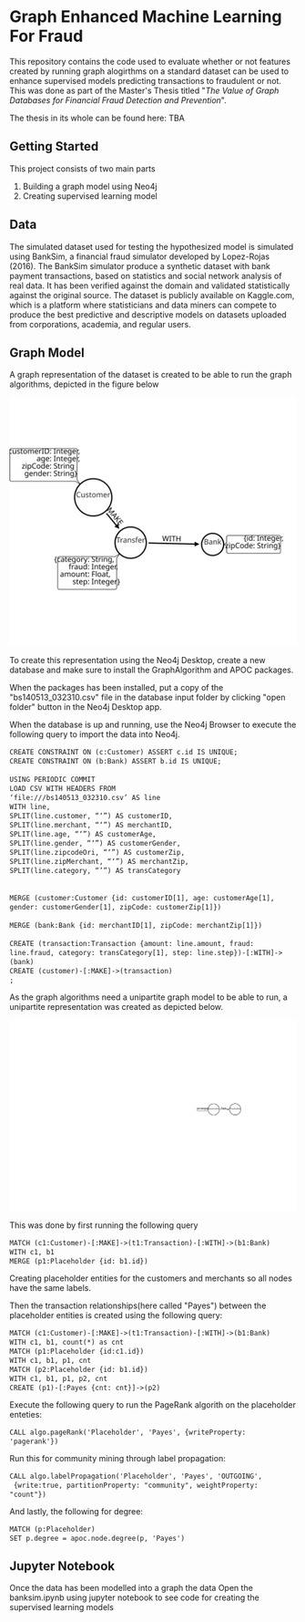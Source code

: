 # Graph Enhanced Machine Learning For Fraud

This repository contains the code used to evaluate whether or not features created by running graph alogirthms on a standard dataset can be used to enhance supervised models predicting transactions to fraudulent or not. This was done as part of the Master's Thesis titled "_The Value of Graph Databases for Financial Fraud Detection and Prevention_".

The thesis in its whole can be found here: TBA

## Getting Started 
This project consists of two main parts
1. Building a graph model using Neo4j
2. Creating supervised learning model  


## Data 

The simulated dataset used for testing the hypothesized model is simulated using BankSim, a financial fraud simulator developed by Lopez-Rojas (2016). The BankSim simulator produce a synthetic dataset with bank payment transactions, based on statistics and social network analysis of real data. It has been verified against the domain and validated statistically against the original source. The dataset is publicly available on Kaggle.com, which is a platform where statisticians and data miners can compete to produce the best predictive and descriptive models on datasets uploaded from corporations, academia, and regular users.

## Graph Model



A graph representation of the dataset is created to be able to run the graph algorithms, depicted in the figure below

![Alt text](pictures/arrows.svg "Graph Model")





To create this representation using the Neo4j Desktop, create a new database and make sure to install the GraphAlgorithm and APOC packages. 

When the packages has been installed, put a copy of the "bs140513_032310.csv" file in the database input folder by clicking "open folder" button in the Neo4j Desktop app. 

When the database is up and running, use the Neo4j Browser to execute the following query to import the data into Neo4j.
~~~~
CREATE CONSTRAINT ON (c:Customer) ASSERT c.id IS UNIQUE;
CREATE CONSTRAINT ON (b:Bank) ASSERT b.id IS UNIQUE;

USING PERIODIC COMMIT
LOAD CSV WITH HEADERS FROM
‘file:///bs140513_032310.csv’ AS line
WITH line,
SPLIT(line.customer, “‘”) AS customerID,
SPLIT(line.merchant, “‘”) AS merchantID,
SPLIT(line.age, “‘”) AS customerAge,
SPLIT(line.gender, “‘”) AS customerGender,
SPLIT(line.zipcodeOri, “‘”) AS customerZip,
SPLIT(line.zipMerchant, “‘”) AS merchantZip,
SPLIT(line.category, “’”) AS transCategory


MERGE (customer:Customer {id: customerID[1], age: customerAge[1], gender: customerGender[1], zipCode: customerZip[1]})

MERGE (bank:Bank {id: merchantID[1], zipCode: merchantZip[1]})

CREATE (transaction:Transaction {amount: line.amount, fraud: line.fraud, category: transCategory[1], step: line.step})-[:WITH]->(bank)
CREATE (customer)-[:MAKE]->(transaction)
;
~~~~

As the graph algorithms need a unipartite graph model to be able to run, a unipartite representation was created as depicted below.

![Alt text](pictures/unipartite.svg "Unipartite Graph Representation")

This was done by first running the following query
~~~~
MATCH (c1:Customer)-[:MAKE]->(t1:Transaction)-[:WITH]->(b1:Bank)
WITH c1, b1
MERGE (p1:Placeholder {id: b1.id})
~~~~
Creating placeholder entities for the customers and merchants so all nodes have the same labels.  

Then the transaction relationships(here called "Payes") between the placeholder entities is created using the following query: 
~~~~
MATCH (c1:Customer)-[:MAKE]->(t1:Transaction)-[:WITH]->(b1:Bank)
WITH c1, b1, count(*) as cnt
MATCH (p1:Placeholder {id:c1.id})
WITH c1, b1, p1, cnt
MATCH (p2:Placeholder {id: b1.id})
WITH c1, b1, p1, p2, cnt
CREATE (p1)-[:Payes {cnt: cnt}]->(p2)
~~~~

Execute the following query to run the PageRank algorith on the placeholder enteties:
~~~~
CALL algo.pageRank('Placeholder', 'Payes', {writeProperty: 'pagerank'})
~~~~
Run this for community mining through label propagation: 
~~~~
CALL algo.labelPropagation('Placeholder', 'Payes', 'OUTGOING',
 {write:true, partitionProperty: "community", weightProperty: "count"})
~~~~
And lastly, the following for degree:
~~~~
MATCH (p:Placeholder)
SET p.degree = apoc.node.degree(p, 'Payes')
~~~~

## Jupyter Notebook 
Once the data has been modelled into a graph the data 
Open the banksim.ipynb using jupyter notebook to see code for creating the supervised learning models